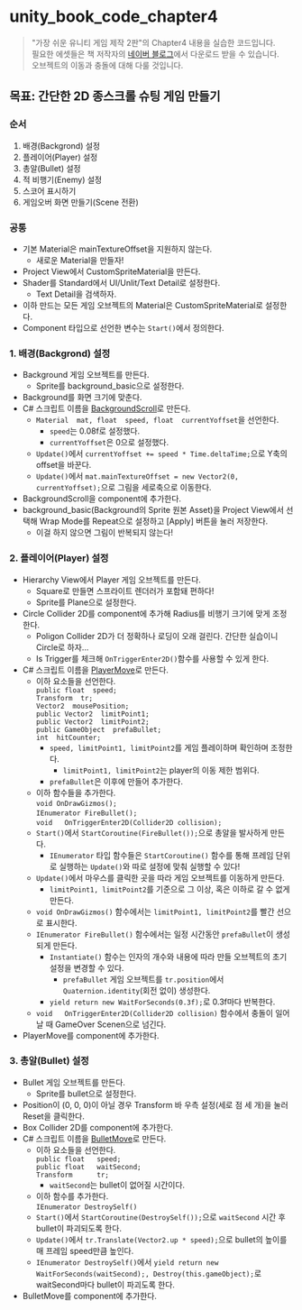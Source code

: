 # unity_book_code_chapter4

> "가장 쉬운 유니티 게임 제작 2판"의 Chapter4 내용을 실습한 코드입니다.\
> 필요한 에셋들은 책 저작자의 [네이버 블로그](https://blog.naver.com/kimluxx/223009736569)에서 다운로드 받을 수 있습니다.\
> 오브젝트의 이동과 충돌에 대해 다룰 것입니다.

## 목표: 간단한 2D 종스크롤 슈팅 게임 만들기

### 순서

1. 배경(Backgrond) 설정
2. 플레이어(Player) 설정
3. 총알(Bullet) 설정
4. 적 비행기(Enemy) 설정
5. 스코어 표시하기
6. 게임오버 화면 만들기(Scene 전환)

### 공통

- 기본 Material은 mainTextureOffset을 지원하지 않는다.
  - 새로운 Material을 만들자!
- Project View에서 CustomSpriteMaterial을 만든다.
- Shader를 Standard에서 UI/Unlit/Text Detail로 설정한다.
  - Text Detail을 검색하자.
- 이하 만드는 모든 게임 오브젝트의 Material은 CustomSpriteMaterial로 설정한다.
- Component 타입으로 선언한 변수는 `Start()`에서 정의한다.

### 1. 배경(Backgrond) 설정

- Background 게임 오브젝트를 만든다.
  - Sprite를 background_basic으로 설정한다.
- Background를 화면 크기에 맞춘다.
- C\# 스크립트 이름을 [BackgroundScroll](./Assets/BackgroundScroll.cs)로 만든다.
  - `Material  mat, float  speed, float  currentYoffset`을 선언한다.
    - `speed`는 0.08f로 설정했다.
    - `currentYoffset`은 0으로 설정했다.
  - `Update()`에서 `currentYoffset += speed * Time.deltaTime;`으로 Y축의 offset을 바꾼다.
  - `Update()`에서 `mat.mainTextureOffset = new Vector2(0, currentYoffset);`으로 그림을 세로축으로 이동한다.
- BackgroundScroll을 component에 추가한다.
- background_basic(Background의 Sprite 원본 Asset)을 Project View에서 선택해 Wrap Mode를 Repeat으로 설정하고 \[Apply] 버튼을 눌러 저장한다.
  - 이걸 하지 않으면 그림이 반복되지 않는다!

### 2. 플레이어(Player) 설정

- Hierarchy View에서 Player 게임 오브젝트를 만든다.
  - Square로 만들면 스프라이트 렌더러가 포함돼 편하다!
  - Sprite를 Plane으로 설정한다.
- Circle Collider 2D를 component에 추가해 Radius를 비행기 크기에 맞게 조정한다.
  - Poligon Collider 2D가 더 정확하나 로딩이 오래 걸린다. 간단한 실습이니 Circle로 하자...
  - Is Trigger를 체크해 `OnTriggerEnter2D()`함수를 사용할 수 있게 한다.
- C\# 스크립트 이름을 [PlayerMove](./Assets/PlayerMove.cs)로 만든다.
  - 이하 요소들을 선언한다.\
    `public float  speed;`\
    `Transform  tr;`\
    `Vector2  mousePosition;`\
    `public Vector2  limitPoint1;`\
    `public Vector2  limitPoint2;`\
    `public GameObject	prefaBullet;`\
    `int  hitCounter;`
    - `speed, limitPoint1, limitPoint2`를 게임 플레이하며 확인하며 조정한다.
      - `limitPoint1, limitPoint2`는 player의 이동 제한 범위다.
    - `prefaBullet`은 이후에 만들어 추가한다.
  - 이하 함수들을 추가한다.\
    `void OnDrawGizmos();`\
    `IEnumerator FireBullet();`\
    `void	OnTriggerEnter2D(Collider2D collision);`
  - `Start()`에서 `StartCoroutine(FireBullet());`으로 총알을 발사하게 만든다.
    - `IEnumerator` 타입 함수들은 `StartCoroutine()` 함수를 통해 프레임 단위로 실행하는 `Update()`와 따로 설정에 맞춰 실행할 수 있다!
  - `Update()`에서 마우스를 클릭한 곳을 따라 게임 오브젝트를 이동하게 만든다.
    - `limitPoint1, limitPoint2`를 기준으로 그 이상, 혹은 이하로 갈 수 없게 만든다.
  - `void OnDrawGizmos()` 함수에서는 `limitPoint1, limitPoint2`를 빨간 선으로 표시한다.
  - `IEnumerator FireBullet()` 함수에서는 일정 시간동안 `prefaBullet`이 생성되게 만든다.
    - `Instantiate()` 함수는 인자의 개수와 내용에 따라 만들 오브젝트의 초기 설정을 변경할 수 있다.
      - `prefaBullet` 게임 오브젝트를 `tr.position`에서 `Quaternion.identity`(회전 없이) 생성한다.
    - `yield return new WaitForSeconds(0.3f);`로 0.3f마다 반복한다.
  - `void	OnTriggerEnter2D(Collider2D collision)` 함수에서 충돌이 일어날 때 GameOver Scenen으로 넘긴다.
- PlayerMove를 component에 추가한다.

### 3. 총알(Bullet) 설정

- Bullet 게임 오브젝트를 만든다.
  - Sprite를 bullet으로 설정한다.
- Position이 (0, 0, 0)이 아닐 경우 Transform 바 우측 설정(세로 점 세 개)을 눌러 Reset을 클릭한다.
- Box Collider 2D를 component에 추가한다.
- C\# 스크립트 이름을 [BulletMove](./Assets/BulletMove.cs)로 만든다.
  - 이하 요소들을 선언한다.\
    `public float	speed;`\
    `public float	waitSecond;`\
    `Transform		tr;`
    - `waitSecond`는 bullet이 없어질 시간이다.
  - 이하 함수를 추가한다.\
    `IEnumerator DestroySelf()`
  - `Start()`에서 `StartCoroutine(DestroySelf());`으로 `waitSecond` 시간 후 bullet이 파괴되도록 한다.
  - `Update()`에서 `tr.Translate(Vector2.up * speed);`으로 bullet의 높이를 매 프레임 speed만큼 높인다.
  - `IEnumerator DestroySelf()`에서 `yield return new WaitForSeconds(waitSecond);, Destroy(this.gameObject);`로 waitSecond마다 bullet이 파괴도록 한다.
- BulletMove를 component에 추가한다.
